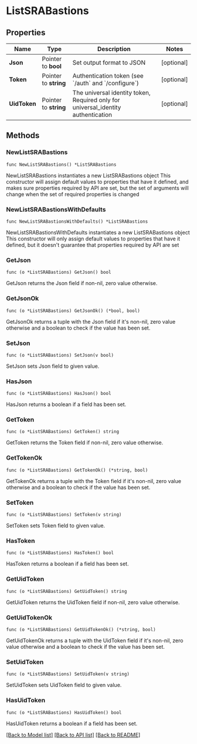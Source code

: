 # ListSRABastions

## Properties

Name | Type | Description | Notes
------------ | ------------- | ------------- | -------------
**Json** | Pointer to **bool** | Set output format to JSON | [optional] 
**Token** | Pointer to **string** | Authentication token (see &#x60;/auth&#x60; and &#x60;/configure&#x60;) | [optional] 
**UidToken** | Pointer to **string** | The universal identity token, Required only for universal_identity authentication | [optional] 

## Methods

### NewListSRABastions

`func NewListSRABastions() *ListSRABastions`

NewListSRABastions instantiates a new ListSRABastions object
This constructor will assign default values to properties that have it defined,
and makes sure properties required by API are set, but the set of arguments
will change when the set of required properties is changed

### NewListSRABastionsWithDefaults

`func NewListSRABastionsWithDefaults() *ListSRABastions`

NewListSRABastionsWithDefaults instantiates a new ListSRABastions object
This constructor will only assign default values to properties that have it defined,
but it doesn't guarantee that properties required by API are set

### GetJson

`func (o *ListSRABastions) GetJson() bool`

GetJson returns the Json field if non-nil, zero value otherwise.

### GetJsonOk

`func (o *ListSRABastions) GetJsonOk() (*bool, bool)`

GetJsonOk returns a tuple with the Json field if it's non-nil, zero value otherwise
and a boolean to check if the value has been set.

### SetJson

`func (o *ListSRABastions) SetJson(v bool)`

SetJson sets Json field to given value.

### HasJson

`func (o *ListSRABastions) HasJson() bool`

HasJson returns a boolean if a field has been set.

### GetToken

`func (o *ListSRABastions) GetToken() string`

GetToken returns the Token field if non-nil, zero value otherwise.

### GetTokenOk

`func (o *ListSRABastions) GetTokenOk() (*string, bool)`

GetTokenOk returns a tuple with the Token field if it's non-nil, zero value otherwise
and a boolean to check if the value has been set.

### SetToken

`func (o *ListSRABastions) SetToken(v string)`

SetToken sets Token field to given value.

### HasToken

`func (o *ListSRABastions) HasToken() bool`

HasToken returns a boolean if a field has been set.

### GetUidToken

`func (o *ListSRABastions) GetUidToken() string`

GetUidToken returns the UidToken field if non-nil, zero value otherwise.

### GetUidTokenOk

`func (o *ListSRABastions) GetUidTokenOk() (*string, bool)`

GetUidTokenOk returns a tuple with the UidToken field if it's non-nil, zero value otherwise
and a boolean to check if the value has been set.

### SetUidToken

`func (o *ListSRABastions) SetUidToken(v string)`

SetUidToken sets UidToken field to given value.

### HasUidToken

`func (o *ListSRABastions) HasUidToken() bool`

HasUidToken returns a boolean if a field has been set.


[[Back to Model list]](../README.md#documentation-for-models) [[Back to API list]](../README.md#documentation-for-api-endpoints) [[Back to README]](../README.md)


